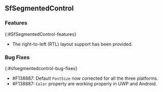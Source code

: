 ## SfSegmentedControl

### Features
{:#SfSegmentedControl-features}

*  The right-to-left (RTL) layout support has been provided.

### Bug Fixes
{:#sfsegmentedcontrol-bug-fixes}

* \#F138887:  Default `FontSize` now corrected for all the three platforms.
* \#F138887:  `Color` property are working properly in UWP and Android.
